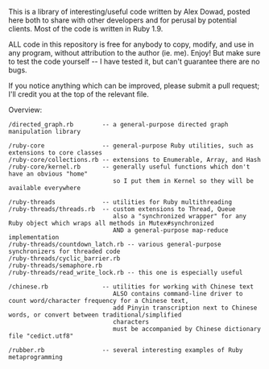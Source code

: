 This is a library of interesting/useful code written by Alex Dowad, posted here both to share with other developers and for perusal by potential clients. Most of the code is written in Ruby 1.9.

ALL code in this repository is free for anybody to copy, modify, and use in any program, without attribution to the author (ie. me). Enjoy! But make sure to test the code yourself -- I have tested it, but can't guarantee there are no bugs.

If you notice anything which can be improved, please submit a pull request; I'll credit you at the top of the relevant file.

Overview:

    /directed_graph.rb        -- a general-purpose directed graph manipulation library

    /ruby-core                -- general-purpose Ruby utilities, such as extensions to core classes
    /ruby-core/collections.rb -- extensions to Enumerable, Array, and Hash
    /ruby-core/kernel.rb      -- generally useful functions which don't have an obvious "home"
                                 so I put them in Kernel so they will be available everywhere

    /ruby-threads             -- utilities for Ruby multithreading
    /ruby-threads/threads.rb  -- custom extensions to Thread, Queue
                                 also a "synchronized wrapper" for any Ruby object which wraps all methods in Mutex#synchronized
                                 AND a general-purpose map-reduce implementation
    /ruby-threads/countdown_latch.rb -- various general-purpose synchronizers for threaded code
    /ruby-threads/cyclic_barrier.rb
    /ruby-threads/semaphore.rb
    /ruby-threads/read_write_lock.rb -- this one is especially useful

    /chinese.rb               -- utilities for working with Chinese text
                                 ALSO contains command-line driver to count word/character frequency for a Chinese text,
                                 add Pinyin transcription next to Chinese words, or convert between traditional/simplified
                                 characters
                                 must be accompanied by Chinese dictionary file "cedict.utf8"

    /rubber.rb                -- several interesting examples of Ruby metaprogramming